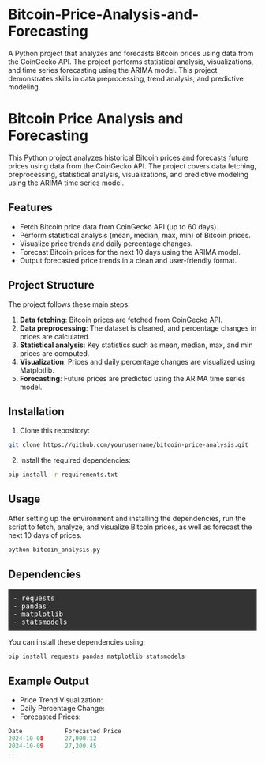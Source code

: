 # Bitcoin-Price-Analysis-and-Forecasting
A Python project that analyzes and forecasts Bitcoin prices using data from the CoinGecko API. The project performs statistical analysis, visualizations, and time series forecasting using the ARIMA model. This project demonstrates skills in data preprocessing, trend analysis, and predictive modeling.
# Bitcoin Price Analysis and Forecasting

This Python project analyzes historical Bitcoin prices and forecasts future prices using data from the CoinGecko API. The project covers data fetching, preprocessing, statistical analysis, visualizations, and predictive modeling using the ARIMA time series model.

## Features
- Fetch Bitcoin price data from CoinGecko API (up to 60 days).
- Perform statistical analysis (mean, median, max, min) of Bitcoin prices.
- Visualize price trends and daily percentage changes.
- Forecast Bitcoin prices for the next 10 days using the ARIMA model.
- Output forecasted price trends in a clean and user-friendly format.

## Project Structure
The project follows these main steps:
1. **Data fetching**: Bitcoin prices are fetched from CoinGecko API.
2. **Data preprocessing**: The dataset is cleaned, and percentage changes in prices are calculated.
3. **Statistical analysis**: Key statistics such as mean, median, max, and min prices are computed.
4. **Visualization**: Prices and daily percentage changes are visualized using Matplotlib.
5. **Forecasting**: Future prices are predicted using the ARIMA time series model.

## Installation

1. Clone this repository:
```bash
git clone https://github.com/yourusername/bitcoin-price-analysis.git
```
2. Install the required dependencies:
```bash
pip install -r requirements.txt
```
## Usage
After setting up the environment and installing the dependencies, run the script to fetch, analyze, and visualize Bitcoin prices, as well as forecast the next 10 days of prices.
```bash
python bitcoin_analysis.py
```
## Dependencies
<pre style="background-color: #333; color: white; padding: 10px;">
- requests
- pandas
- matplotlib
- statsmodels
</pre>

You can install these dependencies using:
```bash
pip install requests pandas matplotlib statsmodels
```
## Example Output
- Price Trend Visualization:
- Daily Percentage Change:
- Forecasted Prices:

```python
Date            Forecasted Price
2024-10-08      27,000.12
2024-10-09      27,200.45
...

```
